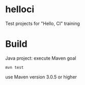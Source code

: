 helloci
=======

Test projects for "Hello, CI" training

Build
=======
Java project: execute Maven goal
```
mvn test
```
use Maven version 3.0.5 or higher